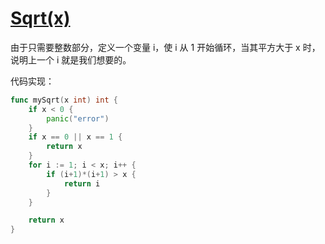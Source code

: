 # [Sqrt(x)](https://leetcode.com/problems/sqrtx/description/)

由于只需要整数部分，定义一个变量 i，使 i 从 1 开始循环，当其平方大于 x 时，说明上一个 i 就是我们想要的。

代码实现：

```go
func mySqrt(x int) int {
	if x < 0 {
		panic("error")
	}
	if x == 0 || x == 1 {
		return x
	}
	for i := 1; i < x; i++ {
		if (i+1)*(i+1) > x {
			return i
		}
	}

	return x
}
```

